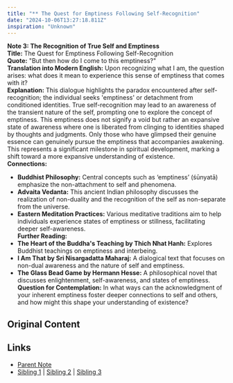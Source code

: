```yaml
---
title: "** The Quest for Emptiness Following Self-Recognition"
date: "2024-10-06T13:27:18.811Z"
inspiration: "Unknown"
---
```


  
**Note 3: The Recognition of True Self and Emptiness**  
**Title:** The Quest for Emptiness Following Self-Recognition  
**Quote:** "But then how do I come to this emptiness?"  
**Translation into Modern English:** Upon recognizing what I am, the question arises: what does it mean to experience this sense of emptiness that comes with it?  
**Explanation:** This dialogue highlights the paradox encountered after self-recognition; the individual seeks 'emptiness' or detachment from conditioned identities. True self-recognition may lead to an awareness of the transient nature of the self, prompting one to explore the concept of emptiness. This emptiness does not signify a void but rather an expansive state of awareness where one is liberated from clinging to identities shaped by thoughts and judgments. Only those who have glimpsed their genuine essence can genuinely pursue the emptiness that accompanies awakening. This represents a significant milestone in spiritual development, marking a shift toward a more expansive understanding of existence.  
**Connections:**  
- **Buddhist Philosophy:** Central concepts such as ‘emptiness’ (śūnyatā) emphasize the non-attachment to self and phenomena.  
- **Advaita Vedanta:** This ancient Indian philosophy discusses the realization of non-duality and the recognition of the self as non-separate from the universe.  
- **Eastern Meditation Practices:** Various meditative traditions aim to help individuals experience states of emptiness or stillness, facilitating deeper self-awareness.  
**Further Reading:**  
- **The Heart of the Buddha's Teaching by Thich Nhat Hanh:** Explores Buddhist teachings on emptiness and interbeing.  
- **I Am That by Sri Nisargadatta Maharaj:** A dialogical text that focuses on non-dual awareness and the nature of self and emptiness.  
- **The Glass Bead Game by Hermann Hesse:** A philosophical novel that discusses enlightenment, self-awareness, and states of emptiness.  
**Question for Contemplation:** In what ways can the acknowledgment of your inherent emptiness foster deeper connections to self and others, and how might this shape your understanding of existence?  


## Original Content



## Links

- [Parent Note](/parent-note.md)
- [Sibling 1](/zettel1.md) | [Sibling 2](/zettel2.md) | [Sibling 3](/zettel3.md)
